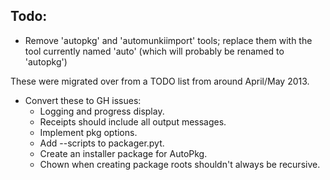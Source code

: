 Todo:
-----

* Remove 'autopkg' and 'automunkiimport' tools; replace them with the tool currently named 'auto' (which will probably be renamed to 'autopkg')



These were migrated over from a TODO list from around April/May 2013.

* Convert these to GH issues:
  * Logging and progress display.
  * Receipts should include all output messages.
  * Implement pkg options.
  * Add --scripts to packager.pyt.
  * Create an installer package for AutoPkg.
  * Chown when creating package roots shouldn't always be recursive.

